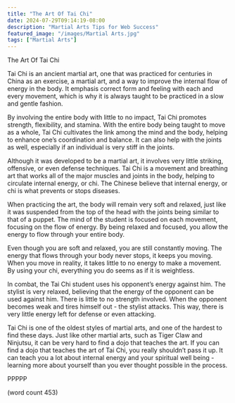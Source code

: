 ```yaml
---
title: "The Art Of Tai Chi"
date: 2024-07-29T09:14:19-08:00
description: "Martial Arts Tips for Web Success"
featured_image: "/images/Martial Arts.jpg"
tags: ["Martial Arts"]
---
```


The Art Of Tai Chi

Tai Chi is an ancient martial art, one that was practiced for centuries in China as an exercise, a martial art, and a way to improve the internal flow of energy in the body.  It emphasis correct form and feeling with each and every movement, which is why it is always taught to be practiced in a slow and gentle fashion.

By involving the entire body with little to no impact, Tai Chi promotes strength, flexibility, and stamina.  With the entire body being taught to move as a whole, Tai Chi cultivates the link among the mind and the body, helping to enhance one’s coordination and balance.  It can also help with the joints as well, especially if an individual is very stiff in the joints.

Although it was developed to be a martial art, it involves very little striking, offensive, or even defense techniques.  Tai Chi is a movement and breathing art that works all of the major muscles and joints in the body, helping to circulate internal energy, or chi.  The Chinese believe that internal energy, or chi is what prevents or stops diseases.

When practicing the art, the body will remain very soft and relaxed, just like it was suspended from the top of the head with the joints being similar to that of a puppet.  The mind of the student is focused on each movement, focusing on the flow of energy.  By being relaxed and focused, you allow the energy to flow through your entire body.

Even though you are soft and relaxed, you are still constantly moving.  The energy that flows through your body never stops, it keeps you moving.  When you move in reality, it takes little to no energy to make a movement.  By using your chi, everything you do seems as if it is weightless.

In combat, the Tai Chi student uses his opponent’s energy against him.  The stylist is very relaxed, believing that the energy of the opponent can be used against him.  There is little to no strength involved.  When the opponent becomes weak and tires himself out - the stylist attacks.  This way, there is very little energy left for defense or even attacking.

Tai Chi is one of the oldest styles of martial arts, and one of the hardest to find these days.  Just like other martial arts, such as Tiger Claw and Ninjutsu, it can be very hard to find a dojo that teaches the art.  If you can find a dojo that teaches the art of Tai Chi, you really shouldn’t pass it up.  It can teach you a lot about internal energy and your spiritual well being - learning more about yourself than you ever thought possible in the process.

PPPPP

(word count 453)
